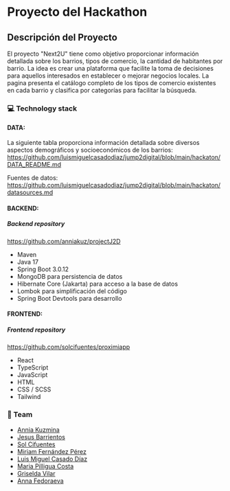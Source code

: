 # Proyecto del Hackathon 

## Descripción del Proyecto
El proyecto "Next2U" tiene como objetivo proporcionar información detallada sobre los barrios, tipos de comercio, la cantidad de habitantes por barrio. 
La idea es crear una plataforma que facilite la toma de decisiones para aquellos interesados en establecer o mejorar negocios locales. 
La pagina presenta el catálogo completo de los tipos de comercio existentes en cada barrio y clasifica por categorías para facilitar la búsqueda.

### ️💻 Technology stack

#### DATA:
La siguiente tabla proporciona información detallada sobre diversos aspectos demográficos y socioeconómicos de los barrios:
https://github.com/luismiguelcasadodiaz/jump2digital/blob/main/hackaton/DATA_README.md

Fuentes de datos:
https://github.com/luismiguelcasadodiaz/jump2digital/blob/main/hackaton/datasources.md

#### BACKEND:
##### Backend repository
https://github.com/anniakuz/projectJ2D
- Maven
- Java 17
- Spring Boot 3.0.12
- MongoDB para persistencia de datos
- Hibernate Core (Jakarta) para acceso a la base de datos
- Lombok para simplificación del código
- Spring Boot Devtools para desarrollo

#### FRONTEND:
##### Frontend repository
https://github.com/solcifuentes/proximiapp
- React
- TypeScript
- JavaScript
- HTML
- CSS / SCSS
- Tailwind

### 🤝 Team

- [Annia Kuzmina](https://github.com/anniakuz)
- [Jesus Barrientos](https://github.com/jesusbarrientos)
- [Sol Cifuentes](https://github.com/solcifuentes)
- [Miriam Fernández Pérez](https://github.com/miriamfernandezperez)
- [Luis Miguel Casado Díaz](https://github.com/luismiguelcasadodiaz)
- [Maria Pilligua Costa](https://github.com/mpilligua)
- [Griselda Vilar](https://github.com/GriseldaVilar)
- [Anna Fedoraeva](https://github.com/AnnaFedoraeva)
